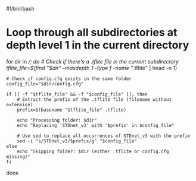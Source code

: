 #!/bin/bash

# Loop through all subdirectories at depth level 1 in the current directory
for dir in */; do
    # Check if there's a .tflite file in the current subdirectory
    tflite_file=$(find "$dir" -maxdepth 1 -type f -name "*.tflite" | head -n 1)
    
    # Check if config.cfg exists in the same folder
    config_file="$dir/config.cfg"
    
    if [[ -f "$tflite_file" && -f "$config_file" ]]; then
        # Extract the prefix of the .tflite file (filename without extension)
        prefix=$(basename "$tflite_file" .tflite)
        
        echo "Processing folder: $dir"
        echo "Replacing 'STDnet_v3' with '$prefix' in $config_file"

        # Use sed to replace all occurrences of STDnet_v3 with the prefix
        sed -i "s/STDnet_v3/$prefix/g" "$config_file"
    else
        echo "Skipping folder: $dir (either .tflite or config.cfg missing)"
    fi
done
